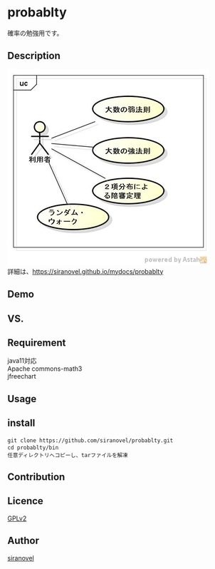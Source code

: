 probablty
=========
確率の勉強用です。

## Description ##

![probablty_stdy](images/ucProbablity.jpg)  
詳細は、https://siranovel.github.io/mydocs/probablty  

## Demo ##

## VS. ##

## Requirement ##
java11対応  
Apache commons-math3  
jfreechart  

## Usage ##

## install ##

    git clone https://github.com/siranovel/probablty.git  
    cd probablty/bin  
    任意ディレクトリへコピーし、tarファイルを解凍  

## Contribution ##

## Licence ##

[GPLv2](LICENSE)


## Author ##

[siranovel](https://github.com/siranovel)
